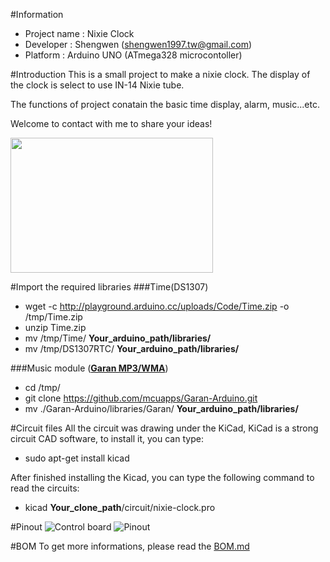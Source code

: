 #Information
* Project name : Nixie Clock
* Developer : Shengwen (shengwen1997.tw@gmail.com)
* Platform : Arduino UNO (ATmega328 microcontoller)

#Introduction
This is a small project to make a nixie clock.
The display of the clock is select to use IN-14 Nixie tube.

The functions of project conatain the basic time display, alarm, music...etc.

Welcome to contact with me to share your ideas!

<img src="https://raw.githubusercontent.com/shengwen1997/Nixie-Clock/master/material/tube.jpg" width="324px" height="216px">

#Import the required libraries
###Time(DS1307)
* wget -c http://playground.arduino.cc/uploads/Code/Time.zip -o /tmp/Time.zip
* unzip Time.zip
* mv /tmp/Time/ **Your_arduino_path/libraries/**
* mv /tmp/DS1307RTC/ **Your_arduino_path/libraries/**

###Music module (**[Garan MP3/WMA](http://www.mcuapps.com/products/garan-audio-module/)**)
* cd /tmp/
* git clone https://github.com/mcuapps/Garan-Arduino.git
* mv ./Garan-Arduino/libraries/Garan/ **Your_arduino_path/libraries/**

#Circuit files
All the circuit was drawing under the KiCad, KiCad is a strong circuit CAD software, to install it, you can type:
* sudo apt-get install kicad

After finished installing the Kicad, you can type the following command to read the circuits:
* kicad **Your_clone_path**/circuit/nixie-clock.pro

#Pinout
![Control board](https://raw.githubusercontent.com/shengwen1997/Nixie-Clock/master/material/control_board.png)
![Pinout](https://raw.githubusercontent.com/shengwen1997/Nixie-Clock/master/material/pinout.png)

#BOM
To get more informations, please read the [BOM.md](https://github.com/shengwen1997/Nixie-Clock/blob/master/BOM.md)
